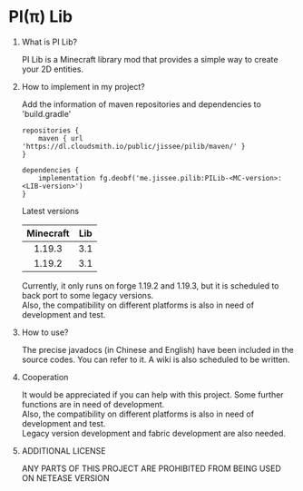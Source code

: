 # PI(π) Lib

<ol>
<li> What is PI Lib? </li>  

PI Lib is a Minecraft library mod that provides a simple way to create your 2D entities.

<li> How to implement in my project?</li>

Add the information of maven repositories and dependencies to 'build.gradle'

```
repositories {      
    maven { url 'https://dl.cloudsmith.io/public/jissee/pilib/maven/' }
}    

dependencies {
    implementation fg.deobf('me.jissee.pilib:PILib-<MC-version>:<LIB-version>')
}
```
Latest versions

| Minecraft  | Lib   |
| :--------: | :---: |
| 1.19.3     | 3.1   |
| 1.19.2     | 3.1   |

Currently, it only runs on forge 1.19.2 and 1.19.3, but it is scheduled to back port to some legacy versions.   
Also, the compatibility on different platforms is also in need of development and test.

<li> How to use?   </li>

The precise javadocs (in Chinese and English) have been included in the source codes. You can refer to it. A wiki is also scheduled to be written.

<li> Cooperation </li>

It would be appreciated if you can help with this project. Some further functions are in need of development.    
Also, the compatibility on different platforms is also in need of development and test.    
Legacy version development and fabric development are also needed.

<li> ADDITIONAL LICENSE </li>

ANY PARTS OF THIS PROJECT ARE PROHIBITED FROM BEING USED ON NETEASE VERSION

</ol>